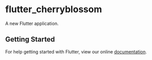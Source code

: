 # flutter_cherryblossom

A new Flutter application.

## Getting Started

For help getting started with Flutter, view our online
[documentation](https://flutter.io/).
